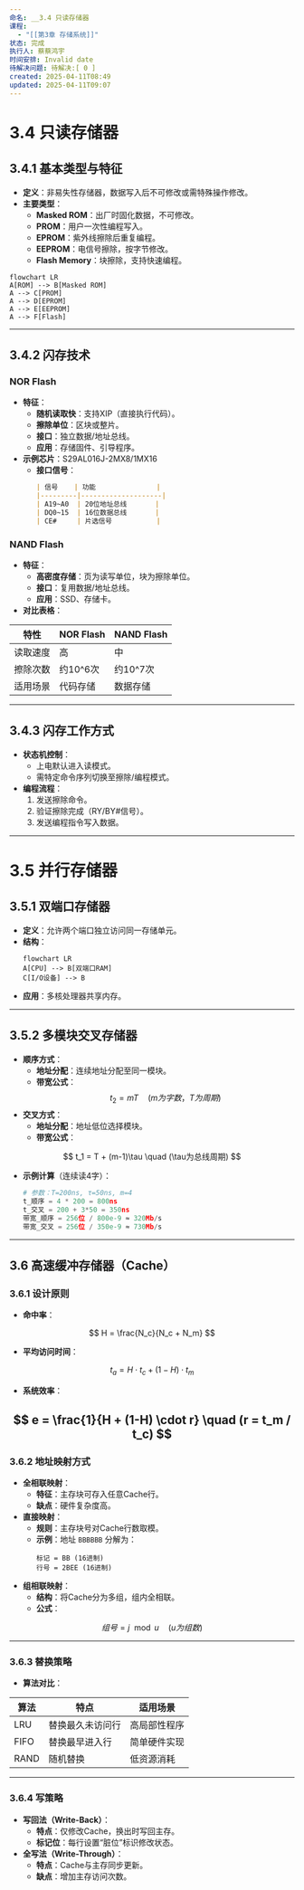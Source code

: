 ```yaml
---
命名: __3.4 只读存储器
课程:
  - "[[第3章 存储系统]]"
状态: 完成
执行人: 蔡蔡鸿宇
时间安排: Invalid date
待解决问题: 待解决:[ 0 ]
created: 2025-04-11T08:49
updated: 2025-04-11T09:07
---
```


# 3.4 只读存储器

## 3.4.1 基本类型与特征
- **定义**：非易失性存储器，数据写入后不可修改或需特殊操作修改。
- **主要类型**：
  - **Masked ROM**：出厂时固化数据，不可修改。
  - **PROM**：用户一次性编程写入。
  - **EPROM**：紫外线擦除后重复编程。
  - **EEPROM**：电信号擦除，按字节修改。
  - **Flash Memory**：块擦除，支持快速编程。

```mermaid
flowchart LR
A[ROM] --> B[Masked ROM]
A --> C[PROM]
A --> D[EPROM]
A --> E[EEPROM]
A --> F[Flash]
```

---

## 3.4.2 闪存技术

### NOR Flash
- **特征**：
  - **随机读取快**：支持XIP（直接执行代码）。
  - **擦除单位**：区块或整片。
  - **接口**：独立数据/地址总线。
  - **应用**：存储固件、引导程序。
- **示例芯片**：S29AL016J-2MX8/1MX16
  - **接口信号**：
    ```markdown
    | 信号    | 功能               |
    |---------|--------------------|
    | A19~A0  | 20位地址总线       |
    | DQ0~15  | 16位数据总线       |
    | CE#     | 片选信号           |
    ```

### NAND Flash
- **特征**：
  - **高密度存储**：页为读写单位，块为擦除单位。
  - **接口**：复用数据/地址总线。
  - **应用**：SSD、存储卡。
- **对比表格**：

| 特性   | NOR Flash | NAND Flash |
| ---- | --------- | ---------- |
| 读取速度 | 高         | 中          |
| 擦除次数 | 约10^6次    | 约10^7次     |
| 适用场景 | 代码存储      | 数据存储       |

---

## 3.4.3 闪存工作方式
- **状态机控制**：
  - 上电默认进入读模式。
  - 需特定命令序列切换至擦除/编程模式。
- **编程流程**：
  1. 发送擦除命令。
  2. 验证擦除完成（RY/BY#信号）。
  3. 发送编程指令写入数据。

---

# 3.5 并行存储器

## 3.5.1 双端口存储器
- **定义**：允许两个端口独立访问同一存储单元。
- **结构**：
  ```mermaid
  flowchart LR
  A[CPU] --> B[双端口RAM]
  C[I/O设备] --> B
  ```
- **应用**：多核处理器共享内存。

---

## 3.5.2 多模块交叉存储器
- **顺序方式**：
  - **地址分配**：连续地址分配至同一模块。
  - **带宽公式**：
    $$
 t_2 = mT \quad (m为字数，T为周期)
$$
- **交叉方式**：
  - **地址分配**：地址低位选择模块。
  - **带宽公式**：  
    
$$
 t_1 = T + (m-1)\tau \quad (\tau为总线周期)
$$
- **示例计算**（连续读4字）：
  ```python
  # 参数：T=200ns, τ=50ns, m=4
  t_顺序 = 4 * 200 = 800ns
  t_交叉 = 200 + 3*50 = 350ns
  带宽_顺序 = 256位 / 800e-9 ≈ 320Mb/s
  带宽_交叉 = 256位 / 350e-9 ≈ 730Mb/s
  ```

---

## 3.6 高速缓冲存储器（Cache）

### 3.6.1 设计原则
- **命中率**：
  
$$
 H = \frac{N_c}{N_c + N_m}
$$
- **平均访问时间**：  
  
$$
 t_a = H \cdot t_c + (1-H) \cdot t_m
$$
- **系统效率**：  
  
$$
 e = \frac{1}{H + (1-H) \cdot r} \quad (r = t_m / t_c)
$$
---

### 3.6.2 地址映射方式
- **全相联映射**：
  - **特征**：主存块可存入任意Cache行。
  - **缺点**：硬件复杂度高。
- **直接映射**：
  - **规则**：主存块号对Cache行数取模。
  - **示例**：地址 `BBBBBB` 分解为：
    ```
    标记 = BB (16进制)
    行号 = 2BEE (16进制)
    ```
- **组相联映射**：
  - **结构**：将Cache分为多组，组内全相联。
  - **公式**：  
    
$$
 组号 = j \mod u \quad (u为组数)
$$

---

### 3.6.3 替换策略
- **算法对比**：

| 算法   | 特点       | 适用场景   |
| ---- | -------- | ------ |
| LRU  | 替换最久未访问行 | 高局部性程序 |
| FIFO | 替换最早进入行  | 简单硬件实现 |
| RAND | 随机替换     | 低资源消耗  |

---

### 3.6.4 写策略
- **写回法（Write-Back）**：
  - **特点**：仅修改Cache，换出时写回主存。
  - **标记位**：每行设置“脏位”标识修改状态。
- **全写法（Write-Through）**：
  - **特点**：Cache与主存同步更新。
  - **缺点**：增加主存访问次数。
